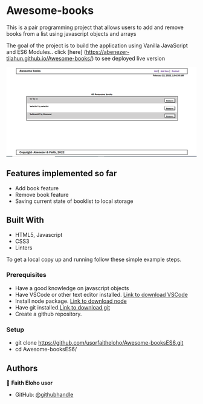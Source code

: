 # Awesome-books


This is a pair programming project that allows users to add and remove books from a list using javascript objects and arrays

The goal of the project is to build the application using Vanilla JavaScript and ES6 Modules.. click [here] (https://abenezer-tilahun.github.io/Awesome-books/) to see deployed live version

![screenshot](images/Screenshoot-3.PNG)

## Features implemented so far
- Add book feature
- Remove book feature
- Saving current state of booklist to local storage 

## Built With

- HTML5, Javascript
- CSS3
- Linters

To get a local copy up and running follow these simple example steps.

### Prerequisites
- Have a good knowledge on javascript objects
- Have VSCode or other text editor installed. [Link to download VSCode](https://code.visualstudio.com/download)
- Install node package. [Link to download node](https://nodejs.org/en/download/)
- Have git installed.[Link to download git](https://git-scm.com/downloads)
- Create a github repository.

### Setup
- git clone https://github.com/usorfaitheloho/Awesome-booksES6.git
- cd Awesome-booksES6/


## Authors

👤 **Faith Eloho usor**

- GitHub: [@githubhandle](https://github.com/usorfaitheloho)


